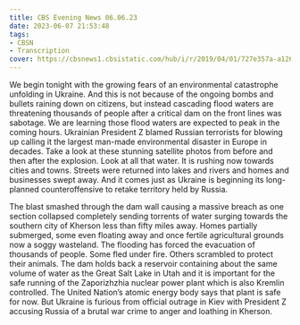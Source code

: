 ```yaml
---
title: CBS Evening News 06.06.23
date: 2023-06-07 21:53:48
tags:
- CBSN
- Transcription
cover: https://cbsnews1.cbsistatic.com/hub/i/r/2019/04/01/727e357a-a126-4138-a2c5-4d3222669d57/thumbnail/640x360/3ff2761028dc5c65cc4f07acd54bcd5c/cbsn2-logo-1920x1080.jpg
---
```

We begin tonight with the growing fears of an environmental catastrophe unfolding in Ukraine. And this is not because of the ongoing bombs and bullets raining down on citizens, but instead cascading flood waters are threatening thousands of people after a critical dam on the front lines was sabotage. We are learning those flood waters are expected to peak in the coming hours. Ukrainian President Z blamed Russian terrorists for blowing up calling it the largest man-made environmental disaster in Europe in decades. Take a look at these stunning satellite photos from before and then after the explosion. Look at all that water. It is rushing now towards cities and towns. Streets were returned into lakes and rivers and homes and businesses swept away. And it comes just as Ukraine is beginning its long-planned counteroffensive to retake territory held by Russia. 

The blast smashed through the dam wall causing a massive breach as one section collapsed completely sending torrents of water surging towards the southern city of Kherson less than fifty miles away. Homes partially submerged, some even floating away and once fertile agricultural grounds now a soggy wasteland. The flooding has forced the evacuation of thousands of people. Some fled under fire. Others scrambled to protect their animals. The dam holds back a reservoir containing about the same volume of water as the Great Salt Lake in Utah and it is important for the safe running of the Zaporizhzhia nuclear power plant which is also Kremlin controlled. The United Nation’s atomic energy body says that plant is safe for now. But Ukraine is furious from official outrage in Kiev with President Z accusing Russia of a brutal war crime to anger and loathing in Kherson. 
